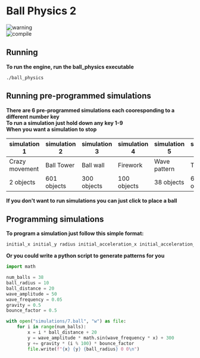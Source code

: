 # Ball Physics 2

![warning](https://img.shields.io/badge/DISCLAIMER-Executable%20only%20works%20on%20macOS-red)  
![compile](https://img.shields.io/badge/Compile%20yourself%20if%20using%20a%20different%20OS-yellow) 

## Running

**To run the engine, run the ball_physics executable**

```console
./ball_physics
```

## Running pre-programmed simulations

**There are 6 pre-programmed simulations each cooresponding to a different number key** <br>
**To run a simulation just hold down any key 1-9** <br>
**When you want a simulation to stop**

| simulation 1    | simulation 2 | simulation 3    | simulation 4 | simulation 5 | simulation 6 | simulation 7 | simulation 8 | simulation 9 |
|-----------------|--------------|-----------------|--------------|--------------|--------------|--------------|--------------|--------------|
| Crazy movement  | Ball Tower   | Ball wall       | Firework     | Wave pattern | Tsunami      | empty slot   | empty slot   | empty slot   |
| 2 objects       | 601 objects  | 300 objects     | 100 objects  | 38 objects   | 600 objects  | empty slot   | empty slot   | empty slot   |

**If you don't want to run simulations you can just click to place a ball**

## Programming simulations

**To program a simulation just follow this simple format:**

```python
initial_x initial_y radius initial_acceleration_x initial_acceleration_y
```

**Or you could write a python script to generate patterns for you**
```python
import math

num_balls = 38
ball_radius = 10
ball_distance = 20 
wave_amplitude = 50
wave_frequency = 0.05 
gravity = 0.5
bounce_factor = 0.5

with open("simulations/7.ball", "w") as file:
    for i in range(num_balls):
        x = i * ball_distance + 20
        y = wave_amplitude * math.sin(wave_frequency * x) + 300 
        y += gravity * (i % 100) * bounce_factor
        file.write(f"{x} {y} {ball_radius} 0 0\n")
```
